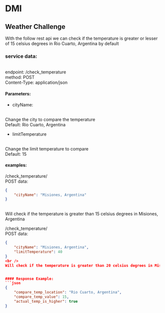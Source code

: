 # DMI

## Weather Challenge

With the follow rest api we can check if the temperature is greater or lesser of 15 celsius degrees in Rio Cuarto, Argentina by default

### service data:
<br />
endpoint: /check_temperature
<br />
method: POST
<br />
Content-Type: application/json

#### Parameters:

- cityName:
<br />
Change the city to compare the temperature
<br />
Default: Rio Cuarto, Argentina

- limitTemperature
<br />
Change the limit temperature to compare
<br />
Default: 15


#### examples:

/check_temperature/
<br />
POST data:
<br />
```json
{
    "cityName": "Misiones, Argentina"
}
```
<br />
Will check if the temperature is greater than 15 celsius degrees in Misiones, Argentina

/check_temperature/
<br />
POST data:
<br />
```json
{
    "cityName": "Misiones, Argentina",
    "limitTemperature": 40
}
<br />
Will check if the temperature is greater than 20 celsius degrees in Misiones, Argentina


#### Response Example:
```json
{
    "compare_temp_location": "Rio Cuarto, Argentina",
    "compare_temp_value": 15,
    "actual_temp_is_higher": true
}
```